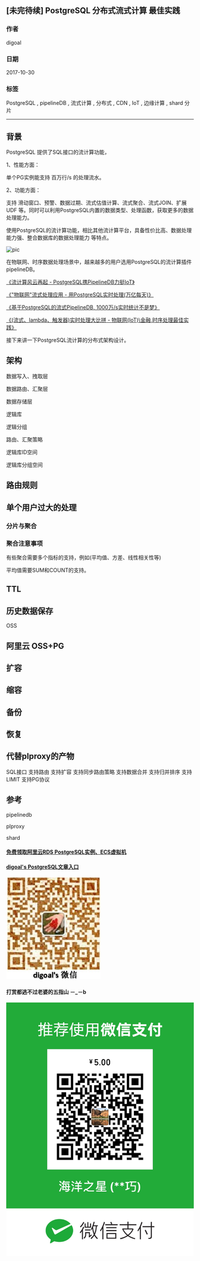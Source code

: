 ## [未完待续] PostgreSQL 分布式流式计算 最佳实践
                   
### 作者  
digoal  
  
### 日期   
2017-10-30   
    
### 标签  
PostgreSQL , pipelineDB , 流式计算 , 分布式 , CDN , IoT , 边缘计算 , shard 分片    
              
----              
               
## 背景        
PostgreSQL 提供了SQL接口的流计算功能，

1、性能方面：

单个PG实例能支持 百万行/s 的处理流水。

2、功能方面：

支持 滑动窗口、预警、数据过期、流式估值计算、流式聚合、流式JOIN、扩展UDF 等。同时可以利用PostgreSQL内置的数据类型、处理函数，获取更多的数据处理能力。

使用PostgreSQL的流计算功能，相比其他流计算平台，具备性价比高、数据处理能力强、整合数据库的数据处理能力 等特点。

![pic](20170727_02_pic_001.jpg)

在物联网、时序数据处理场景中，越来越多的用户选用PostgreSQL的流计算插件pipelineDB。

[《流计算风云再起 - PostgreSQL携PipelineDB力挺IoT》](../201612/20161220_01.md)  

[《"物联网"流式处理应用 - 用PostgreSQL实时处理(万亿每天)》](../201512/20151215_01.md)  

[《基于PostgreSQL的流式PipelineDB, 1000万/s实时统计不是梦》](../201510/20151015_01.md)  

[《(流式、lambda、触发器)实时处理大比拼 - 物联网(IoT)\金融,时序处理最佳实践》](../201705/20170518_01.md)  

接下来讲一下PostgreSQL流计算的分布式架构设计。

## 架构

数据写入、拽取层

数据路由、汇聚层

数据存储层

逻辑库

逻辑分组

路由、汇聚策略

逻辑库ID空间

逻辑库分组空间


## 路由规则



## 单个用户过大的处理

### 分片与聚合

### 聚合注意事项

有些聚合需要多个指标的支持，例如(平均值、方差、线性相关性等)

平均值需要SUM和COUNT的支持。





## TTL


## 历史数据保存

OSS


## 阿里云 OSS+PG


## 扩容

## 缩容


## 备份

## 恢复


## 代替plproxy的产物
SQL接口
支持路由
支持扩容
支持同步路由策略
支持数据合并
支持归并排序
支持LIMIT
支持PG协议


## 参考

pipelinedb

plproxy

shard

  
  
  
  
  
  
  
  
  
  
  
  
  
#### [免费领取阿里云RDS PostgreSQL实例、ECS虚拟机](https://free.aliyun.com/ "57258f76c37864c6e6d23383d05714ea")
  
  
#### [digoal's PostgreSQL文章入口](https://github.com/digoal/blog/blob/master/README.md "22709685feb7cab07d30f30387f0a9ae")
  
  
![digoal's weixin](../pic/digoal_weixin.jpg "f7ad92eeba24523fd47a6e1a0e691b59")
  
  
  
  
  
  
#### 打赏都逃不过老婆的五指山 －_－b  
![wife's weixin ds](../pic/wife_weixin_ds.jpg "acd5cce1a143ef1d6931b1956457bc9f")
  
